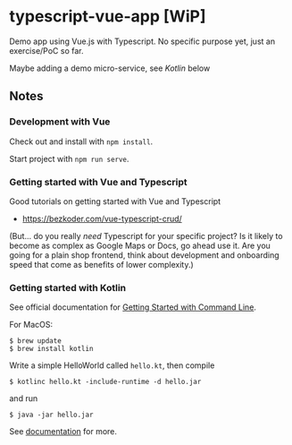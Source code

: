 # typescript-vue-app [WiP]
Demo app using Vue.js with Typescript. No specific purpose yet, just an exercise/PoC so far.

Maybe adding a demo micro-service, see *Kotlin* below

## Notes 
### Development with Vue
Check out and install with ```npm install```.

Start project with ```npm run serve```.


### Getting started with Vue and Typescript
Good tutorials on getting started with Vue and Typescript
- https://bezkoder.com/vue-typescript-crud/

(But... do you really _need_ Typescript for your specific project? Is it likely to become as complex as Google Maps or Docs, go ahead use it. Are you going for a plain shop frontend, think about development and onboarding speed that come as benefits of lower complexity.)

### Getting started with Kotlin
See official documentation for [Getting Started with Command Line](https://kotlinlang.org/docs/tutorials/command-line.html).

For MacOS:
```shell
$ brew update
$ brew install kotlin
```
Write a simple HelloWorld called ```hello.kt```, 
then compile
```shell
$ kotlinc hello.kt -include-runtime -d hello.jar
```
and run
```shell
$ java -jar hello.jar
```
See [documentation](https://kotlinlang.org/docs) for more.